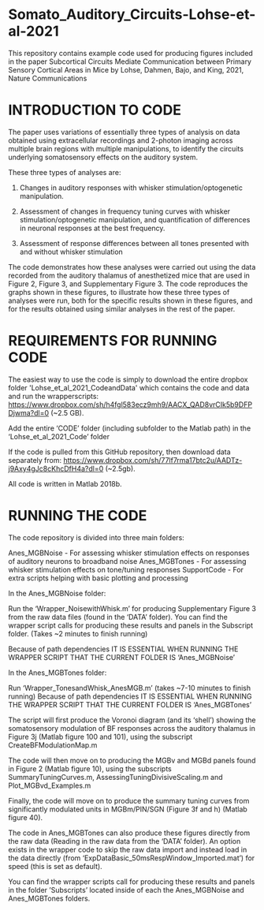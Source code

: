 # Somato_Auditory_Circuits-Lohse-et-al-2021
This repository contains example code used for producing figures included in the paper Subcortical Circuits Mediate Communication between Primary Sensory Cortical Areas in Mice by Lohse, Dahmen, Bajo, and King, 2021, Nature Communications


# INTRODUCTION TO CODE

The paper uses variations of essentially three types of analysis on data obtained using extracellular recordings and 2-photon imaging across multiple brain regions with multiple manipulations, to identify the circuits underlying somatosensory effects on the auditory system.

These three types of analyses are:

1. Changes in auditory responses with whisker stimulation/optogenetic manipulation.

2. Assessment of changes in frequency tuning curves with whisker stimulation/optogenetic manipulation, and quantification of differences in neuronal responses at the best frequency.

3. Assessment of response differences between all tones presented with and without whisker stimulation


The code demonstrates how these analyses were carried out using the data recorded from the auditory thalamus of anesthetized mice that are used in Figure 2, Figure 3, and Supplementary Figure 3. The code reproduces the graphs shown in these figures, to illustrate how these three types of analyses were run, both for the specific results shown in these figures, and for the results obtained using similar analyses in the rest of the paper.

# REQUIREMENTS FOR RUNNING CODE

The easiest way to use the code is simply to download the entire dropbox folder 'Lohse_et_al_2021_CodeandData' which contains the code and data and run the wrapperscripts: https://www.dropbox.com/sh/h4fgl583ecz9mh9/AACX_QAD8vrCIk5b9DFPDjwma?dl=0 (~2.5 GB).

Add the entire ‘CODE’ folder (including subfolder to the Matlab path) in the ‘Lohse_et_al_2021_Code’ folder

If the code is pulled from this GitHub repository, then download data separately from: https://www.dropbox.com/sh/77lf7rma17btc2u/AADTz-j9Axy4gJc8cKhcDfH4a?dl=0 (~2.5gb).

All code is written in Matlab 2018b.

# RUNNING THE CODE

The code repository is divided into three main folders:

Anes_MGBNoise - For assessing whisker stimulation effects on responses of auditory neurons to broadband noise
Anes_MGBTones - For assessing whisker stimulation effects on tone/tuning responses
SupportCode - For extra scripts helping with basic plotting and processing

In the Anes_MGBNoise folder:

Run the ‘Wrapper_NoisewithWhisk.m’ for producing Supplementary Figure 3 from the raw data files (found in the ‘DATA’ folder). You can find the wrapper script calls for producing these results and panels in the Subscript folder. (Takes ~2 minutes to finish running)

Because of path dependencies IT IS ESSENTIAL WHEN RUNNING THE WRAPPER SCRIPT THAT THE CURRENT FOLDER IS ‘Anes_MGBNoise’

In the Anes_MGBTones folder:

Run ‘Wrapper_TonesandWhisk_AnesMGB.m’ (takes ~7-10 minutes to finish running)
Because of path dependencies IT IS ESSENTIAL WHEN RUNNING THE WRAPPER SCRIPT THAT THE CURRENT FOLDER IS ‘Anes_MGBTones’

The script will first produce the Voronoi diagram (and its ‘shell’) showing the somatosensory modulation of BF responses across the auditory thalamus in Figure 3j (Matlab figure 100 and 101), using the subscript CreateBFModulationMap.m

The code will then move on to producing the MGBv and MGBd panels found in Figure 2 (Matlab figure 10), using the subscripts SummaryTuningCurves.m, AssessingTuningDivisiveScaling.m and Plot_MGBvd_Examples.m

Finally, the code will move on to produce the summary tuning curves from significantly modulated units in MGBm/PIN/SGN (Figure 3f and h) (Matlab figure 40).

The code in Anes_MGBTones can also produce these figures directly from the raw data (Reading in the raw data from the ‘DATA’ folder). An option exists in the wrapper code to skip the raw data import and instead load in the data directly (from ‘ExpDataBasic_50msRespWindow_Imported.mat’) for speed (this is set as default).

You can find the wrapper scripts call for producing these results and panels in the folder ’Subscripts’ located inside of each the Anes_MGBNoise and Anes_MGBTones folders.

